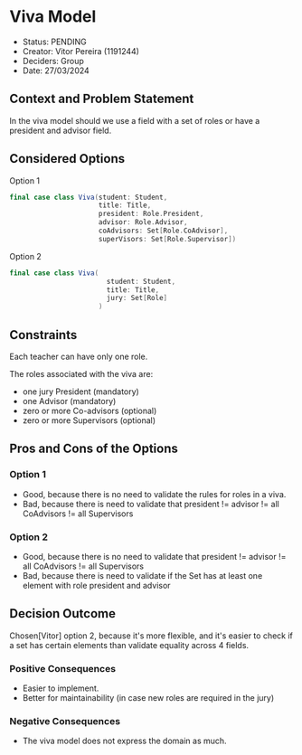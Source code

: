 # Viva Model

* Status: PENDING
* Creator: Vitor Pereira (1191244)
* Deciders: Group
* Date: 27/03/2024

## Context and Problem Statement

In the viva model should we use a field with a set of roles or have a president and advisor field.

## Considered Options

Option 1
```scala
final case class Viva(student: Student,
                      title: Title,
                      president: Role.President,
                      advisor: Role.Advisor,
                      coAdvisors: Set[Role.CoAdvisor],
                      superVisors: Set[Role.Supervisor])
```

Option 2
```scala
final case class Viva(
                        student: Student,
                        title: Title,
                        jury: Set[Role] 
                      )
```

## Constraints

Each teacher can have only one role.

The roles associated with the viva are:
* one jury President (mandatory)
* one Advisor (mandatory)
* zero or more Co-advisors (optional)
* zero or more Supervisors (optional)

## Pros and Cons of the Options

### Option 1

* Good, because there is no need to validate the rules for roles in a viva. 
* Bad, because there is need to validate that president != advisor != all CoAdvisors != all Supervisors

### Option 2

* Good, because there is no need to validate that president != advisor != all CoAdvisors != all Supervisors
* Bad, because there is need to validate if the Set has at least one element with role president and advisor

## Decision Outcome

Chosen[Vitor] option 2, because it's more flexible, and it's easier to check if a set has certain elements than validate equality across 4 fields.

### Positive Consequences

* Easier to implement.
* Better for maintainability (in case new roles are required in the jury) 

### Negative Consequences

* The viva model does not express the domain as much.